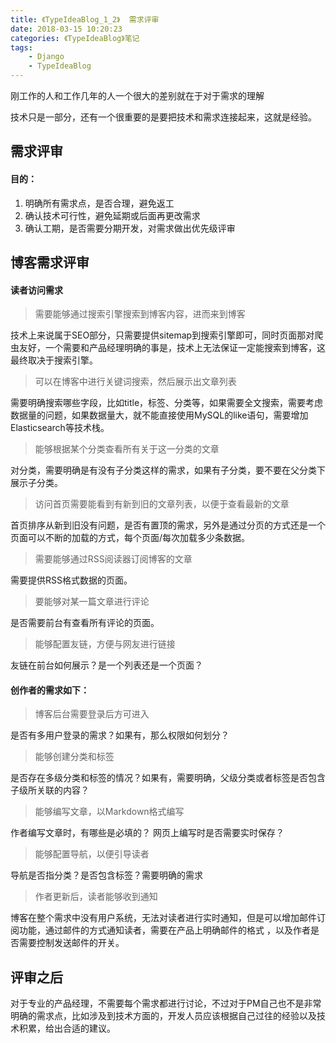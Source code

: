 ```yaml
---
title: 《TypeIdeaBlog_1_2》  需求评审
date: 2018-03-15 10:20:23
categories: 《TypeIdeaBlog》笔记
tags:
	- Django
	- TypeIdeaBlog
---
```




刚工作的人和工作几年的人一个很大的差别就在于对于需求的理解

技术只是一部分，还有一个很重要的是要把技术和需求连接起来，这就是经验。 



## 需求评审

#### 目的：

1. 明确所有需求点，是否合理，避免返工
2. 确认技术可行性，避免延期或后面再更改需求
3. 确认工期，是否需要分期开发，对需求做出优先级评审



## 博客需求评审



#### 读者访问需求

> 需要能够通过搜索引擎搜索到博客内容，进而来到博客

技术上来说属于SEO部分，只需要提供sitemap到搜索引擎即可，同时页面那对爬虫友好，一个需要和产品经理明确的事是，技术上无法保证一定能搜索到博客，这最终取决于搜索引擎。

> 可以在博客中进行关键词搜索，然后展示出文章列表

需要明确搜索哪些字段，比如title，标签、分类等，如果需要全文搜索，需要考虑数据量的问题，如果数据量大，就不能直接使用MySQL的like语句，需要增加Elasticsearch等技术栈。

> 能够根据某个分类查看所有关于这一分类的文章

对分类，需要明确是有没有子分类这样的需求，如果有子分类，要不要在父分类下展示子分类。

> 访问首页需要能看到有新到旧的文章列表，以便于查看最新的文章

首页排序从新到旧没有问题，是否有置顶的需求，另外是通过分页的方式还是一个页面可以不断的加载的方式，每个页面/每次加载多少条数据。

> 需要能够通过RSS阅读器订阅博客的文章

需要提供RSS格式数据的页面。

> 要能够对某一篇文章进行评论

是否需要前台有查看所有评论的页面。

> 能够配置友链，方便与网友进行链接

友链在前台如何展示？是一个列表还是一个页面？



#### 创作者的需求如下：

> 博客后台需要登录后方可进入

是否有多用户登录的需求？如果有，那么权限如何划分？

> 能够创建分类和标签

是否存在多级分类和标签的情况？如果有，需要明确，父级分类或者标签是否包含子级所关联的内容？

> 能够编写文章，以Markdown格式编写

作者编写文章时，有哪些是必填的？ 网页上编写时是否需要实时保存？

> 能够配置导航，以便引导读者

导航是否指分类？是否包含标签？需要明确的需求

> 作者更新后，读者能够收到通知

博客在整个需求中没有用户系统，无法对读者进行实时通知，但是可以增加邮件订阅功能，通过邮件的方式通知读者，需要在产品上明确邮件的格式 ，以及作者是否需要控制发送邮件的开关。 



## 评审之后

对于专业的产品经理，不需要每个需求都进行讨论，不过对于PM自己也不是非常明确的需求点，比如涉及到技术方面的，开发人员应该根据自己过往的经验以及技术积累，给出合适的建议。